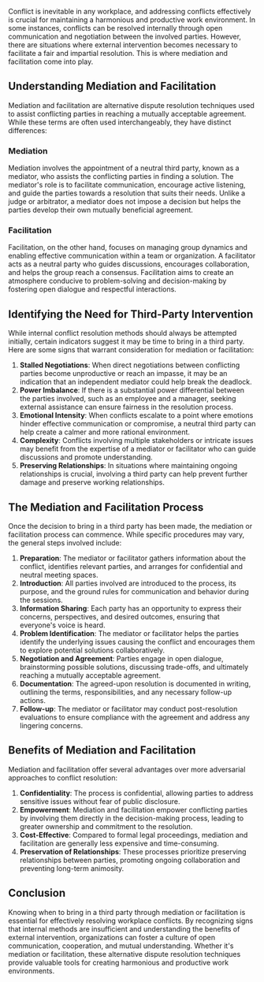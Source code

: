 
Conflict is inevitable in any workplace, and addressing conflicts effectively is crucial for maintaining a harmonious and productive work environment. In some instances, conflicts can be resolved internally through open communication and negotiation between the involved parties. However, there are situations where external intervention becomes necessary to facilitate a fair and impartial resolution. This is where mediation and facilitation come into play.

Understanding Mediation and Facilitation
----------------------------------------

Mediation and facilitation are alternative dispute resolution techniques used to assist conflicting parties in reaching a mutually acceptable agreement. While these terms are often used interchangeably, they have distinct differences:

### Mediation

Mediation involves the appointment of a neutral third party, known as a mediator, who assists the conflicting parties in finding a solution. The mediator's role is to facilitate communication, encourage active listening, and guide the parties towards a resolution that suits their needs. Unlike a judge or arbitrator, a mediator does not impose a decision but helps the parties develop their own mutually beneficial agreement.

### Facilitation

Facilitation, on the other hand, focuses on managing group dynamics and enabling effective communication within a team or organization. A facilitator acts as a neutral party who guides discussions, encourages collaboration, and helps the group reach a consensus. Facilitation aims to create an atmosphere conducive to problem-solving and decision-making by fostering open dialogue and respectful interactions.

Identifying the Need for Third-Party Intervention
-------------------------------------------------

While internal conflict resolution methods should always be attempted initially, certain indicators suggest it may be time to bring in a third party. Here are some signs that warrant consideration for mediation or facilitation:

1. **Stalled Negotiations**: When direct negotiations between conflicting parties become unproductive or reach an impasse, it may be an indication that an independent mediator could help break the deadlock.
2. **Power Imbalance**: If there is a substantial power differential between the parties involved, such as an employee and a manager, seeking external assistance can ensure fairness in the resolution process.
3. **Emotional Intensity**: When conflicts escalate to a point where emotions hinder effective communication or compromise, a neutral third party can help create a calmer and more rational environment.
4. **Complexity**: Conflicts involving multiple stakeholders or intricate issues may benefit from the expertise of a mediator or facilitator who can guide discussions and promote understanding.
5. **Preserving Relationships**: In situations where maintaining ongoing relationships is crucial, involving a third party can help prevent further damage and preserve working relationships.

The Mediation and Facilitation Process
--------------------------------------

Once the decision to bring in a third party has been made, the mediation or facilitation process can commence. While specific procedures may vary, the general steps involved include:

1. **Preparation**: The mediator or facilitator gathers information about the conflict, identifies relevant parties, and arranges for confidential and neutral meeting spaces.
2. **Introduction**: All parties involved are introduced to the process, its purpose, and the ground rules for communication and behavior during the sessions.
3. **Information Sharing**: Each party has an opportunity to express their concerns, perspectives, and desired outcomes, ensuring that everyone's voice is heard.
4. **Problem Identification**: The mediator or facilitator helps the parties identify the underlying issues causing the conflict and encourages them to explore potential solutions collaboratively.
5. **Negotiation and Agreement**: Parties engage in open dialogue, brainstorming possible solutions, discussing trade-offs, and ultimately reaching a mutually acceptable agreement.
6. **Documentation**: The agreed-upon resolution is documented in writing, outlining the terms, responsibilities, and any necessary follow-up actions.
7. **Follow-up**: The mediator or facilitator may conduct post-resolution evaluations to ensure compliance with the agreement and address any lingering concerns.

Benefits of Mediation and Facilitation
--------------------------------------

Mediation and facilitation offer several advantages over more adversarial approaches to conflict resolution:

1. **Confidentiality**: The process is confidential, allowing parties to address sensitive issues without fear of public disclosure.
2. **Empowerment**: Mediation and facilitation empower conflicting parties by involving them directly in the decision-making process, leading to greater ownership and commitment to the resolution.
3. **Cost-Effective**: Compared to formal legal proceedings, mediation and facilitation are generally less expensive and time-consuming.
4. **Preservation of Relationships**: These processes prioritize preserving relationships between parties, promoting ongoing collaboration and preventing long-term animosity.

Conclusion
----------

Knowing when to bring in a third party through mediation or facilitation is essential for effectively resolving workplace conflicts. By recognizing signs that internal methods are insufficient and understanding the benefits of external intervention, organizations can foster a culture of open communication, cooperation, and mutual understanding. Whether it's mediation or facilitation, these alternative dispute resolution techniques provide valuable tools for creating harmonious and productive work environments.
